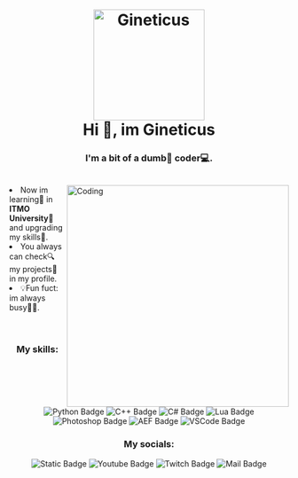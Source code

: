 <h1 align=center>
  <a href=""></a><img alt="Gineticus" src="https://i.ibb.co/rw9LxYG/Untitled-1.png" width=200>
  <br>
  Hi 👋, im Gineticus
</h1>
<h3 align=center>
  <a href=""></a>I'm a bit of a dumb🥸 <b>coder</b>💻.
</h3>
<br>
<img src="https://i.ibb.co/M8wSvV8/w123.png" align="right" alt="Coding" width="400"

- Now im learning📒 in **ITMO University🏯** and upgrading my skills🧮.
- You always can check🔍 my projects📁 in my profile.
- 💡Fun fuct: im always busy😵‍💫.

<br>
<br>
<h3 align=center>
  <a href=""></a>My skills:
</h3>
<p align=center>
<img alt="Python Badge" src="https://img.shields.io/badge/Python-%23292929?style=for-the-badge&logo=python">
<img alt="C++ Badge" src="https://img.shields.io/badge/C%2B%2B-%23292929?style=for-the-badge&logo=cplusplus&logoColor=%2300599C">
<img alt="C# Badge" src="https://img.shields.io/badge/C%23-%23292929?style=for-the-badge&logo=csharp&logoColor=%23512BD4">
<img alt="Lua Badge" src="https://img.shields.io/badge/Lua-%23292929?style=for-the-badge&logo=lua&logoColor=%232C2D72">
<img alt="Photoshop Badge" src="https://img.shields.io/badge/Photoshop-%23292929?style=for-the-badge&logo=adobephotoshop"> 
<img alt="AEF Badge" src="https://img.shields.io/badge/After%20Effects-%23292929?style=for-the-badge&logo=adobeaftereffects"> 
<img alt="VSCode Badge" src="https://img.shields.io/badge/VS%20Code-%23292929?style=for-the-badge&logo=visualstudiocode&logoColor=%23007ACC">
</p>

<h3 align=center>
  <a href=""></a>My socials:
</h3>
<p align=center>
<img alt="Static Badge" src="https://img.shields.io/badge/Gineticus-%23292929?style=for-the-badge&logo=discord&label=Discord">
<img alt="Youtube Badge" src="https://img.shields.io/badge/Gineticus-%23292929?style=for-the-badge&logo=youtube&logoColor=%23FF0000&label=Youtube"></a>
<a href"https://www.twitch.tv/gineticus"><img alt="Twitch Badge" src="https://img.shields.io/badge/Gineticus-%23292929?style=for-the-badge&logo=twitch&label=Twitch"></a>
<img alt="Mail Badge" src="https://img.shields.io/badge/Bal3025%40mail.ru-%23292929?style=for-the-badge&logo=maildotru&logoColor=%23005FF9&label=Mail">
</p>
